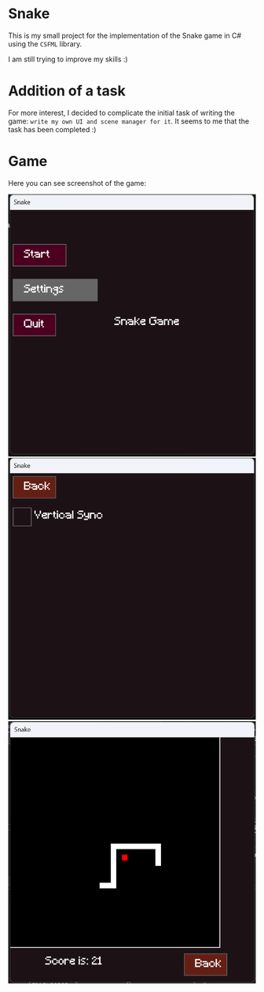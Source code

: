 # Snake

This is my small project for the implementation of the Snake game in C# using the `CSFML` library.

I am still trying to improve my skills :)

# Addition of a task

For more interest, I decided to complicate the initial task of writing the game: `write my own UI and scene manager for it`.
It seems to me that the task has been completed :)

# Game

Here you can see screenshot of the game:

![](https://github.com/Vertiigor/Snake/blob/master/Snake/Screenshots/first.png)
![](https://github.com/Vertiigor/Snake/blob/master/Snake/Screenshots/second.png)
![](https://github.com/Vertiigor/Snake/blob/master/Snake/Screenshots/third.png)
